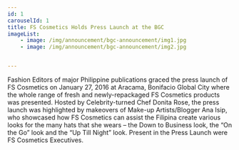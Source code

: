 ```yaml
---
id: 1
carouselId: 1
title: FS Cosmetics Holds Press Launch at the BGC 
imageList:
    - image: /img/announcement/bgc-announcement/img1.jpg
    - image: /img/announcement/bgc-announcement/img2.jpg


---
```

Fashion Editors of major Philippine publications graced the press launch of FS Cosmetics on January 27, 2016 at Aracama, Bonifacio Global City where the whole range of fresh and newly-repackaged FS Cosmetics products was presented.  Hosted by Celebrity-turned Chef Donita Rose, the press launch was highlighted by makeovers of Make-up Artists/Blogger Ana Isip, who showcased how FS Cosmetics can assist the Filipina create various looks for the many hats that she wears – the Down to Business look, the “On the Go” look and the “Up Till Night” look.  Present in the Press Launch were FS Cosmetics Executives.


